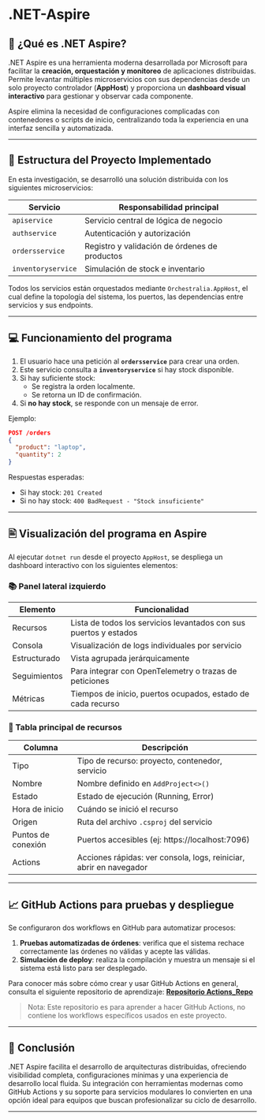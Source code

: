 # .NET-Aspire

## 🚀 ¿Qué es .NET Aspire?

.NET Aspire es una herramienta moderna desarrollada por Microsoft para facilitar la **creación, orquestación y monitoreo** de aplicaciones distribuidas. Permite levantar múltiples microservicios con sus dependencias desde un solo proyecto controlador (**AppHost**) y proporciona un **dashboard visual interactivo** para gestionar y observar cada componente.

Aspire elimina la necesidad de configuraciones complicadas con contenedores o scripts de inicio, centralizando toda la experiencia en una interfaz sencilla y automatizada.

---

## 📅 Estructura del Proyecto Implementado

En esta investigación, se desarrolló una solución distribuida con los siguientes microservicios:

| Servicio          | Responsabilidad principal                          |
|------------------|-----------------------------------------------------|
| `apiservice`      | Servicio central de lógica de negocio              |
| `authservice`     | Autenticación y autorización                       |
| `ordersservice`   | Registro y validación de órdenes de productos       |
| `inventoryservice`| Simulación de stock e inventario                  |

Todos los servicios están orquestados mediante `Orchestralia.AppHost`, el cual define la topología del sistema, los puertos, las dependencias entre servicios y sus endpoints.

---

## 💻 Funcionamiento del programa

1. El usuario hace una petición al **`ordersservice`** para crear una orden.
2. Este servicio consulta a **`inventoryservice`** si hay stock disponible.
3. Si hay suficiente stock:
   - Se registra la orden localmente.
   - Se retorna un ID de confirmación.
4. Si **no hay stock**, se responde con un mensaje de error.

Ejemplo:
```json
POST /orders
{
  "product": "laptop",
  "quantity": 2
}
```

Respuestas esperadas:
- Si hay stock: `201 Created`
- Si no hay stock: `400 BadRequest - "Stock insuficiente"`

---

## 🖹 Visualización del programa en Aspire

Al ejecutar `dotnet run` desde el proyecto `AppHost`, se despliega un dashboard interactivo con los siguientes elementos:

### 📚 Panel lateral izquierdo

| Elemento       | Funcionalidad                                                            |
|----------------|--------------------------------------------------------------------------|
| Recursos       | Lista de todos los servicios levantados con sus puertos y estados        |
| Consola        | Visualización de logs individuales por servicio                          |
| Estructurado   | Vista agrupada jerárquicamente                                           |
| Seguimientos   | Para integrar con OpenTelemetry o trazas de peticiones                   |
| Métricas       | Tiempos de inicio, puertos ocupados, estado de cada recurso              |

### 🔗 Tabla principal de recursos

| Columna             | Descripción                                                                 |
|---------------------|------------------------------------------------------------------------------|
| Tipo                | Tipo de recurso: proyecto, contenedor, servicio                              |
| Nombre              | Nombre definido en `AddProject<>()`                                          |
| Estado              | Estado de ejecución (Running, Error)                                         |
| Hora de inicio      | Cuándo se inició el recurso                                                 |
| Origen              | Ruta del archivo `.csproj` del servicio                                      |
| Puntos de conexión  | Puertos accesibles (ej: https://localhost:7096)                              |
| Actions             | Acciones rápidas: ver consola, logs, reiniciar, abrir en navegador           |

---

## 📈 GitHub Actions para pruebas y despliegue

Se configuraron dos workflows en GitHub para automatizar procesos:

1. **Pruebas automatizadas de órdenes**: verifica que el sistema rechace correctamente las órdenes no válidas y acepte las válidas.
2. **Simulación de deploy**: realiza la compilación y muestra un mensaje si el sistema está listo para ser desplegado.

Para conocer más sobre cómo crear y usar GitHub Actions en general, consulta el siguiente repositorio de aprendizaje:
**[Repositorio Actions_Repo](https://github.com/Danielammmm/Actions_Repo)**

> Nota: Este repositorio es para aprender a hacer GitHub Actions, no contiene los workflows específicos usados en este proyecto.

---

## 🚀 Conclusión

.NET Aspire facilita el desarrollo de arquitecturas distribuidas, ofreciendo visibilidad completa, configuraciones mínimas y una experiencia de desarrollo local fluida. Su integración con herramientas modernas como GitHub Actions y su soporte para servicios modulares lo convierten en una opción ideal para equipos que buscan profesionalizar su ciclo de desarrollo.

---

